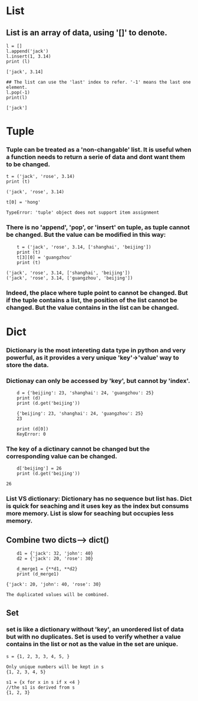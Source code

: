# List

## List is an array of data, using '[]' to denote. 

```
l = []
l.append('jack')
l.insert(1, 3.14)
print (l)

['jack', 3.14]

## The list can use the 'last' index to refer. '-1' means the last one element. 
l.pop(-1)
print(l)

['jack']
```

# Tuple
### Tuple can be treated as a 'non-changable' list. It is useful when a function needs to return a serie of data and dont want them to be changed. 

```
t = ('jack', 'rose', 3.14)
print (t)

('jack', 'rose', 3.14)

t[0] = 'hong'

TypeError: 'tuple' object does not support item assignment
```

### There is no 'append', 'pop',  or 'insert' on tuple, as tuple cannot be changed. But the value can be modified in this way: 

```
    t = ('jack', 'rose', 3.14, ['shanghai', 'beijing'])
    print (t)
    t[3][0] = 'guangzhou'
    print (t)

('jack', 'rose', 3.14, ['shanghai', 'beijing'])
('jack', 'rose', 3.14, ['guangzhou', 'beijing'])
```
### Indeed, the place where tuple point to cannot be changed. But if the tuple contains a list, the position of the list cannot be changed. But the value contains in the list can be changed. 

# Dict
### Dictionary is the most intereting data type in python and very powerful, as it provides a very unique 'key'->'value' way to store the data. 

### Dictionay can only be accessed by 'key', but cannot by 'index'. 

```
    d = {'beijing': 23, 'shanghai': 24, 'guangzhou': 25}
    print (d)
    print (d.get('beijing'))

    {'beijing': 23, 'shanghai': 24, 'guangzhou': 25}
    23

    print (d[0])
    KeyError: 0
```

### The key of a dictinary cannot be changed but the corresponding value can be changed. 

```
    d['beijing'] = 26
    print (d.get('beijing'))

26
```
### 
### List VS dictionary: Dictionary has no sequence but list has. Dict is quick for seaching and it uses key as the index but consums more memory. List is slow for seaching but occupies less memory. 

## Combine two dicts--> dict()
```
    d1 = {'jack': 32, 'john': 40}
    d2 = {'jack': 20, 'rose': 30}

    d_merge1 = {**d1, **d2}
    print (d_merge1)

{'jack': 20, 'john': 40, 'rose': 30}

The duplicated values will be combined. 
```
## Set

### set is like a dictionary without 'key', an unordered list of data but with no duplicates. Set is used to verify whether a value contains in the list or not as the value in the set are unique. 

```
s = {1, 2, 3, 3, 4, 5, }

Only unique numbers will be kept in s
{1, 2, 3, 4, 5}

s1 = {x for x in s if x <4 }
//the s1 is derived from s
{1, 2, 3}

```




